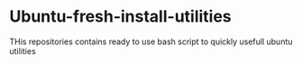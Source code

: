 # Ubuntu-fresh-install-utilities
THis repositories contains ready to use bash script to quickly usefull ubuntu utilities
